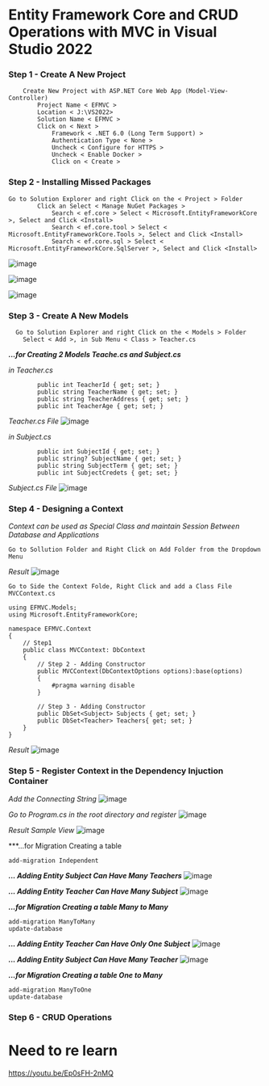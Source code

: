# Entity Framework Core and CRUD Operations with MVC in Visual Studio 2022

### Step 1 - Create A New Project
```
	Create New Project with ASP.NET Core Web App (Model-View-Controller)
		Project Name < EFMVC >
		Location < J:\VS2022>
		Solution Name < EFMVC >
		Click on < Next >	
			Framework < .NET 6.0 (Long Term Support) >
			Authentication Type < None >
			Uncheck < Configure for HTTPS >
			Uncheck < Enable Docker >
			Click on < Create >
```

### Step 2 - Installing Missed Packages
```
Go to Solution Explorer and right Click on the < Project > Folder
		Click an Select < Manage NuGet Packages >
			Search < ef.core > Select < Microsoft.EntityFrameworkCore >, Select and Click <Install>
			Search < ef.core.tool > Select < Microsoft.EntityFrameworkCore.Tools >, Select and Click <Install>
			Search < ef.core.sql > Select < Microsoft.EntityFrameworkCore.SqlServer >, Select and Click <Install>
```
![image](https://user-images.githubusercontent.com/111234771/199981717-24f34991-5306-4361-af2b-f59860622806.png)

![image](https://user-images.githubusercontent.com/111234771/199981804-a82eed1a-84f3-42b2-9f0b-941df51b4fb3.png)

![image](https://user-images.githubusercontent.com/111234771/199981871-2169b11f-4abc-49e0-b164-4024b099f04c.png)


### Step 3 - Create A New Models
```
  Go to Solution Explorer and right Click on the < Models > Folder
	Select < Add >, in Sub Menu < Class > Teacher.cs
```
***...for Creating 2 Models  Teache.cs and Subject.cs***

_in Teacher.cs_
```
        public int TeacherId { get; set; }
        public string TeacherName { get; set; }
        public string TeacherAddress { get; set; }
        public int TeacherAge { get; set; }
```
_Teacher.cs File_
![image](https://user-images.githubusercontent.com/111234771/199998410-070804c8-b104-4a2d-a987-208db9ef883f.png)

_in Subject.cs_	
```
        public int SubjectId { get; set; }
        public string? SubjectName { get; set; }
        public string SubjectTerm { get; set; }
        public int SubjectCredets { get; set; }
```
_Subject.cs File_
![image](https://user-images.githubusercontent.com/111234771/199998101-37479b95-12fe-403c-819d-050237862b1c.png)


### Step 4 - Designing a Context
_Context can be used as Special Class and maintain Session Between Database and Applications_
```
Go to Sollution Folder and Right Click on Add Folder from the Dropdown Menu
```
_Result_
![image](https://user-images.githubusercontent.com/111234771/199987130-bab57bf6-e33b-44b5-813b-60754659a03d.png)
```
Go to Side the Context Folde, Right Click and add a Class File MVCContext.cs 
```
```
using EFMVC.Models;
using Microsoft.EntityFrameworkCore;

namespace EFMVC.Context
{
    // Step1
    public class MVCContext: DbContext
    {
        // Step 2 - Adding Constructor
        public MVCContext(DbContextOptions options):base(options)
        {
            #pragma warning disable 
        }

        // Step 3 - Adding Constructor
        public DbSet<Subject> Subjects { get; set; }
        public DbSet<Teacher> Teachers{ get; set; }
    }
}
```
_Result_
![image](https://user-images.githubusercontent.com/111234771/199991234-f72c15d7-27fb-4f22-9572-edea8dd5453d.png)


### Step 5 - Register Context in the Dependency Injuction Container

_Add the Connecting String_
![image](https://user-images.githubusercontent.com/111234771/200054108-acf58dde-6373-4723-9b7a-29cf3770f832.png)

_Go to Program.cs in the root directory and register_
![image](https://user-images.githubusercontent.com/111234771/199997206-807f8ac0-2573-4ae2-89fa-39c96dda36dd.png)


_Result Sample View_
![image](https://user-images.githubusercontent.com/111234771/200054185-ba9d00b4-b1c3-4934-a638-8b1947beae4f.png)


***...for Migration Creating a table
```
add-migration Independent 
```

***... Adding Entity Subject Can Have Many Teachers***
![image](https://user-images.githubusercontent.com/111234771/199999488-0632b5c2-42e3-4514-9de9-c240b8b43dd1.png)

***... Adding Entity Teacher Can Have Many Subject*** 
![image](https://user-images.githubusercontent.com/111234771/199999739-9eaadc78-1d04-4ab8-aabd-4f39c5f9d6c9.png)


***...for Migration Creating a table Many to Many***
```
add-migration ManyToMany
update-database
```

***... Adding Entity Teacher Can Have Only One Subject*** 
![image](https://user-images.githubusercontent.com/111234771/200030150-a8ea3c43-f640-43f6-859a-8f1358421bec.png)

***... Adding Entity Subject Can Have Many Teacher*** 
![image](https://user-images.githubusercontent.com/111234771/200030210-4fe99624-e17f-42d0-9129-7bae665dfb7b.png)


***...for Migration Creating a table One to Many***
```
add-migration ManyToOne
update-database
```

### Step 6 - CRUD Operations



# Need to re learn 
https://youtu.be/Ep0sFH-2nMQ
